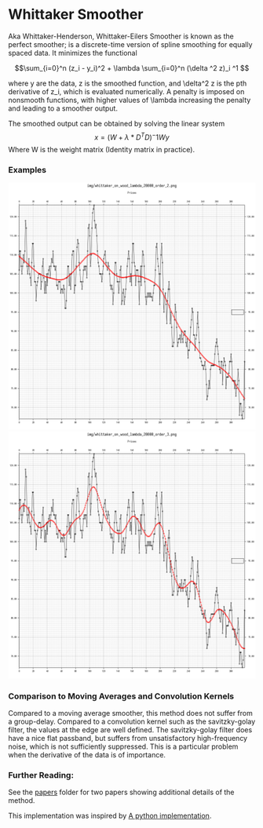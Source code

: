 # Whittaker Smoother
Aka Whittaker-Henderson, Whittaker-Eilers Smoother is known as the perfect smoother;
is a discrete-time version of spline smoothing for equally spaced data.
It minimizes the functional

$$\sum_{i=0}^n (z_i - y_i)^2 + \lambda \sum_{i=0}^n (\delta ^2 z)_i ^1  $$

where y are the data, z is the smoothed function, and \delta^2
z is the pth derivative of z_i, which is evaluated numerically.
A penalty is imposed on nonsmooth functions, with higher values of \lambda increasing the penalty and leading to a smoother output.

The smoothed output can be obtained by solving the linear system
$$x = (W + \lambda * D^T D )^-1 W y $$
Where W is the weight matrix (Identity matrix in practice).

### Examples
![wood_2](img/whittaker_on_wood_lambda_20000_order_2.png)
![wood_3](img/whittaker_on_wood_lambda_20000_order_3.png)

### Comparison to Moving Averages and Convolution Kernels
Compared to a moving average smoother, this method does not suffer from a group-delay.
Compared to a convolution kernel such as the savitzky-golay filter, 
the values at the edge are well defined. The savitzky-golay filter does have a nice flat passband,
but suffers from unsatisfactory high-frequency noise, which is not sufficiently suppressed. 
This is a particular problem when the derivative of the data is of importance.

### Further Reading:
See the [papers](./papers/) folder for two papers showing additional details of the method.

This implementation was inspired by [A python implementation](https://github.com/mhvwerts/whittaker-eilers-smoother).


